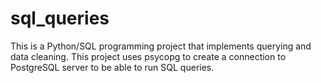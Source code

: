 # sql_queries
This is a Python/SQL programming project that implements querying and data cleaning.
This project uses psycopg to create a connection to PostgreSQL server to be able to run SQL queries.
